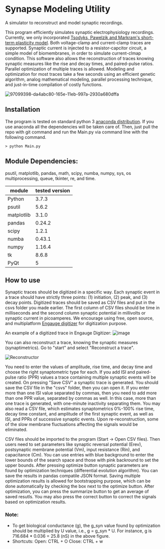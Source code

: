 # Synapse Modeling Utility
A simulator to reconstruct and model synaptic recordings.

This program efficiently simulates synaptic electrophysiology recordings. Currently, we only incorporated [Tsodyks, Pawelzik and Markram's short-term plasticity model](https://pubmed.ncbi.nlm.nih.gov/9573407/). Both voltage-clamp and current-clamp traces are supported. Synaptic current is injected to a resistor-capcitor circuit, a simple model of biomembranes, in order to simulate current-clmap condition. This software also allows the reconstruction of traces knowing synaptic measures like the rise and decay times, and paired-pulse ratios. Parallel optimization of multiple traces is allowed. Modeling and optimization for most traces take a few seconds using an efficient genetic algorithm, analog mathematical modeling, parallel processing technique, and just-in-time compilation of costly functions.

![97099398-da4abc80-165e-11eb-997a-2930a680dffa](https://user-images.githubusercontent.com/18602635/108758308-f0875d00-7518-11eb-97f0-6cdbb34c52c0.png)

## Installation
The program is tested on standard python 3 [anaconda distribution](https://www.anaconda.com/distribution/). If you use anaconda all the dependencies will be taken care of. Then, just pull the repo with git command and run the Main.py via command line with the following command.

```{cmd}
> python Main.py
```

## Module Dependencies:
psutil, matplotlib, pandas, math, scipy, numba, numpy, sys, os multiprocessing, queue, tkinter, re, and time.

|module|tested version|
|---|---|
|Python|3.7.3|
|psutil|5.6.2|
|matplotlib|3.1.0|
|pandas|0.24.2|
|scipy|1.2.1|
|numba|0.43.1|
|numpy|1.16.4|
|tk|8.6.8|
|PyQt|5|


## How to use
Synaptic traces should be digitized in a specific way. Each synaptic event in a trace should have strictly three points: (1) initiation, (2) peak, and (3) decay points. Digitized traces should be saved as CSV files and put in the csvs folder you made earlier. The first column of CSV files should be time in milliseconds and the second column synaptic potential in millivolts or synaptic current in picoamperes. We encourage using free, open source, and multiplatform [Engauge digitizer](https://github.com/markummitchell/engauge-digitizer/releases) for digitization purpose.

An example of a digitized trace in Engauge Digitizer:
![image](https://user-images.githubusercontent.com/18602635/59129236-3ca3ff80-893a-11e9-858d-bb6e74625ea6.png)

You can also reconstruct a trace, knowing the synaptic measures (synaptimetrics). Go to "start" and select "Reconstruct a trace".

![Reconstructor](https://user-images.githubusercontent.com/18602635/110882512-0da98300-82b0-11eb-90c7-5c3a3cad1eda.png)

You need to enter the values of amplitude, rise time, and decay time and choose the right synaptometric type for each. If you add ISI and paired-pulse ratio (PPR) values a trace containing multiple synaptic events will be created. On pressing "Save CSV" a synaptic trace is generated. You should save the CSV file in the "csvs" folder, then you can open it. If you enter more than one ISI value separated by commas, then you need to add more than one PPR value, separated by commas as well. In this case, more than one trace is generated, with one-minute inactivity separating them. You may also read a CSV file, which estimates synaptometrics 0%-100% rise time, decay time constant, and amplitude of the first synaptic event, as well as ISI, and PPRs of successive synaptic events. Upon re-reconstruction, some of the slow membrane fluctuations affecting the signals would be eliminated.

CSV files should be imported to the program (Start -> Open CSV files). Then users need to set parameters like synaptic reversal potential (Erev), postsynaptic membrane potential (Vm), input resistance (Rin), and capacitance (Cm). You can use entries with blue background to enter the lower bounds of the search space and those with pink backround to set the upper bounds. After pressing optimize button synaptic parameters are found by optimization techniques (differential evolution algorithm). You can save the results in pandas compatile JSON format. Saving multiple optimization results is allowed for bootstrapping purpose, which can be done automatically by checking the box next to the optimize button. After optimization, you can press the summarize button to get an average of saved resutls. You may also press the correct button to correct the signals based on optimization results.

### Note:
* To get biological conductance (g), the g_syn value found by optimization should be multiplied by U value, i.e., g = g_syn * U. For instance, g is 716.684 * 0.036 = 25.8 (nS) in the above figure.
* Shortcuts: 
Open: CTRL + O
Close: CTRL + w
